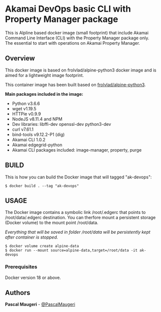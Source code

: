 # Akamai DevOps basic CLI with Property Manager package

This is Alpline based docker image (small footprint) that include Akamai Command Line Interface (CLI) with the Property Manager package only. The essential to start with operations on Akamai Property Manager.

## Overview

This docker image is based on frolvlad/alpine-python3 docker image and is aimed for a lightweight image footprint. 

This container image has been built based on [frolvlad/alpine-python3](https://hub.docker.com/r/frolvlad/alpine-python3/).

**Main packages included in the image:**
- Python v3.6.6
- wget v1.19.5
- HTTPie v0.9.9
- NodeJS v8.11.4 and NPM
- Dev libraries: libffi-dev openssl-dev python3-dev
- curl v7.61.1
- bind-tools v9.12.2-P1 (dig)
- Akamai CLI 1.0.2
- Akamai edgegrid-python
- Akamai CLI packages included: image-manager, property, purge


## BUILD

This is how you can build the Docker image that will tagged "ak-devops":

```
$ docker build . --tag "ak-devops"
```


## USAGE

The Docker image contains a symbolic link /root/.edgerc that points to /root/data/.edgerc destination. You can therfore mount a persistent storage (Docker volume) to the mount point /root/data.

*Everything that will be saved in folder /root/data will be persistently kept after container is stopped.*

```
$ docker volume create alpine-data
$ docker run --mount source=alpine-data,target=/root/data -it ak-devops
```


### Prerequisites

Docker version 18 or above.


## Authors

**Pascal Maugeri** - [@PascalMaugeri](https://twitter.com/PascalMaugeri)


